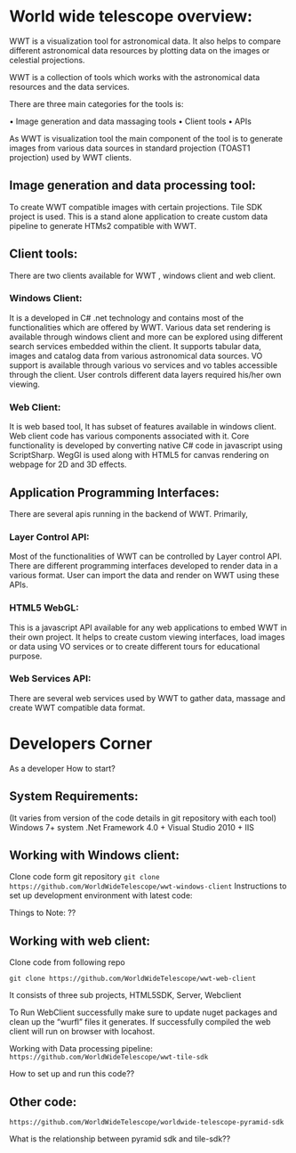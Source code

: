 


# World wide telescope overview:

WWT is a visualization tool for astronomical data. It also helps to compare different astronomical data resources by plotting data on the images or celestial projections.
 
WWT is a collection of tools which works with the astronomical data resources and the  data services.

There are three main categories for the tools is:

•	Image generation and data massaging tools
•	Client tools
•	APIs


As WWT is visualization tool the main component of the tool is to generate images from various data sources in standard projection (TOAST1 projection) used by WWT clients. 

## Image generation and data processing tool:
To create WWT compatible images with certain projections. Tile SDK project is used. This is a stand alone application to create custom data pipeline to generate HTMs2 compatible with WWT. 

## Client tools:
There are two clients available for WWT , windows client and web client.
### Windows Client: 
It is a developed in C# .net technology and contains most of the functionalities which are offered by WWT.
Various data set rendering is available through windows client and more can be explored using different search services embedded within the client. 
It supports tabular data, images and catalog data from various astronomical data sources.
VO support is available through various vo services and vo tables accessible through the client.
User controls different data layers required his/her own viewing.

### Web Client:
It is web based tool, It has subset of features available in windows client.
Web client code has various components associated with it. Core functionality is developed by converting native C# code in javascript using ScriptSharp.
WegGl is used along with HTML5 for canvas rendering on webpage for 2D and 3D effects.

## Application Programming Interfaces:
There are several apis running in the backend of WWT. Primarily, 
### Layer Control API:  
Most of the functionalities of WWT can be controlled by  Layer control API.  There are different programming interfaces developed to render data in a various format. User can import the data and render on  WWT using these APIs.

### HTML5 WebGL:
This is a javascript API available for any web applications to embed WWT in their own project. It helps to create custom viewing interfaces, load images or data using VO services or to create different tours for educational purpose.

### Web Services API:
There are several web services used by WWT to gather data, massage and create WWT compatible data format.


#  Developers Corner
As a developer How to start?

## System Requirements:
 (It varies from version of the code details in git repository with each tool)
Windows 7+ system
.Net Framework 4.0 +
Visual Studio 2010 +
IIS

## Working with Windows client:

Clone code form git repository
`
 git clone https://github.com/WorldWideTelescope/wwt-windows-client
`
Instructions to set up development environment with latest code:


Things to Note:
??



## Working with web client:

Clone code from following repo

`git clone https://github.com/WorldWideTelescope/wwt-web-client`

It consists of three sub projects, HTML5SDK, Server, Webclient

To Run WebClient successfully make sure to update nuget packages and clean up the “wurfl” files it generates.  If successfully compiled the web client will run on browser with locahost.



Working with Data processing pipeline: 
`
https://github.com/WorldWideTelescope/wwt-tile-sdk 
`

How to set up and run this code??
 
 

## Other code:

`
https://github.com/WorldWideTelescope/worldwide-telescope-pyramid-sdk
`

What is the relationship between  pyramid sdk and tile-sdk??


